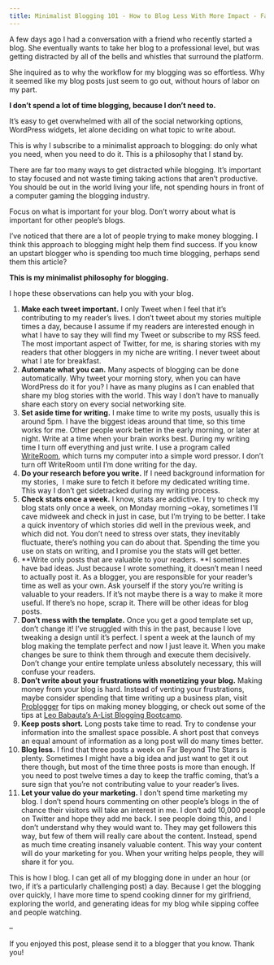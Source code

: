 ```yaml
---
title: Minimalist Blogging 101 - How to Blog Less With More Impact - Far Beyond The Stars
---
```


A few days ago I had a conversation with a friend who recently started a blog.
She eventually wants to take her blog to a professional level, but was getting
distracted by all of the bells and whistles that surround the platform.

She inquired as to why the workflow for my blogging was so effortless. Why it
seemed like my blog posts just seem to go out, without hours of labor on my
part.

**I don’t spend a lot of time blogging, because I don’t need to.**

It’s easy to get overwhelmed with all of the social networking options,
WordPress widgets, let alone deciding on what topic to write about.

This is why I subscribe to a minimalist approach to blogging: do only what you
need, when you need to do it. This is a philosophy that I stand by.

There are far too many ways to get distracted while blogging. It’s important
to stay focused and not waste timing taking actions that aren’t productive.
You should be out in the world living your life, not spending hours in front
of a computer gaming the blogging industry.

Focus on what is important for your blog. Don’t worry about what is important
for other people’s blogs.

I’ve noticed that there are a lot of people trying to make money blogging. I
think this approach to blogging might help them find success. If you know an
upstart blogger who is spending too much time blogging, perhaps send them this
article?

**This is my minimalist philosophy for blogging.**

I hope these observations can help you with your blog.

  1. **Make each tweet important.** I only Tweet when I feel that it’s contributing to my reader’s lives. I don’t tweet about my stories multiple times a day, because I assume if my readers are interested enough in what I have to say they will find my Tweet or subscribe to my RSS feed. The most important aspect of Twitter, for me, is sharing stories with my readers that other bloggers in my niche are writing. I never tweet about what I ate for breakfast.
  2. **Automate what you can.** Many aspects of blogging can be done automatically. Why tweet your morning story, when you can have WordPress do it for you? I have as many plugins as I can enabled that share my blog stories with the world. This way I don’t have to manually share each story on every social networking site.
  3. **Set aside time for writing.** I make time to write my posts, usually this is around 5pm. I have the biggest ideas around that time, so this time works for me. Other people work better in the early morning, or later at night. Write at a time when your brain works best. During my writing time I turn off everything and just write. I use a program called [WriteRoom](http://www.hogbaysoftware.com/products/writeroom), which turns my computer into a simple word pressor. I don’t turn off WriteRoom until I’m done writing for the day.
  4. **Do your research before you write.** If I need background information for my stories,  I make sure to fetch it before my dedicated writing time. This way I don’t get sidetracked during my writing process.
  5. **Check stats once a week.** I know, stats are addictive. I try to check my blog stats only once a week, on Monday morning –okay, sometimes I’ll cave midweek and check in just in case, but I’m trying to be better. I take a quick inventory of which stories did well in the previous week, and which did not. You don’t need to stress over stats, they inevitably fluctuate, there’s nothing you can do about that. Spending the time you use on stats on writing, and I promise you the stats will get better.
  6. **Write only posts that are valuable to your readers. **I sometimes have bad ideas. Just because I wrote something, it doesn’t mean I need to actually post it. As a blogger, you are responsible for your reader’s time as well as your own. Ask yourself if the story you’re writing is valuable to your readers. If it’s not maybe there is a way to make it more useful. If there’s no hope, scrap it. There will be other ideas for blog posts.
  7. **Don’t mess with the template.** Once you get a good template set up, don’t change it! I’ve struggled with this in the past, because I love tweaking a design until it’s perfect. I spent a week at the launch of my blog making the template perfect and now I just leave it. When you make changes be sure to think them through and execute them decisively. Don’t change your entire template unless absolutely necessary, this will confuse your readers.
  8. **Don’t write about your frustrations with monetizing your blog.** Making money from your blog is hard. Instead of venting your frustrations, maybe consider spending that time writing up a business plan, visit [Problogger](http://www.problogger.com/) for tips on making money blogging, or check out some of the tips at [Leo Babauta’s A-List Blogging Bootcamp](http://www.alistbloggingbootcamps.com/).
  9. **Keep posts short.** Long posts take time to read. Try to condense your information into the smallest space possible. A short post that conveys an equal amount of information as a long post will do many times better.
  10. **Blog less.** I find that three posts a week on Far Beyond The Stars is plenty. Sometimes I might have a big idea and just want to get it out there though, but most of the time three posts is more than enough. If you need to post twelve times a day to keep the traffic coming, that’s a sure sign that you’re not contributing value to your reader’s lives.
  11. **Let your value do your marketing.** I don’t spend time marketing my blog. I don’t spend hours commenting on other people’s blogs in the of chance their visitors will take an interest in me. I don’t add 10,000 people on Twitter and hope they add me back. I see people doing this, and I don’t understand why they would want to. They may get followers this way, but few of them will really care about the content. Instead, spend as much time creating insanely valuable content. This way your content will do your marketing for you. When your writing helps people, they will share it for you.

This is how I blog. I can get all of my blogging done in under an hour (or
two, if it’s a particularly challenging post) a day. Because I get the
blogging over quickly, I have more time to spend cooking dinner for my
girlfriend, exploring the world, and generating ideas for my blog while
sipping coffee and people watching.

–

If you enjoyed this post, please send it to a blogger that you know. Thank
you!
